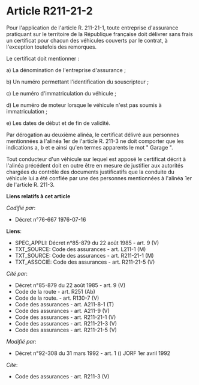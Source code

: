 # Article R211-21-2

Pour l'application de l'article R. 211-21-1, toute entreprise d'assurance pratiquant sur le territoire de la République
française doit délivrer sans frais un certificat pour chacun des véhicules couverts par le contrat, à l'exception toutefois
des remorques. 

Le certificat doit mentionner : 

a) La dénomination de l'entreprise d'assurance ; 

b) Un numéro permettant l'identification du souscripteur ; 

c) Le numéro d'immatriculation du véhicule ; 

d) Le numéro de moteur lorsque le véhicule n'est pas soumis à immatriculation ; 

e) Les dates de début et de fin de validité. 

Par dérogation au deuxième alinéa, le certificat délivré aux personnes mentionnées à l'alinéa 1er de l'article R. 211-3 ne
doit comporter que les indications a, b et e ainsi qu'en termes apparents le mot " Garage ". 

Tout conducteur d'un véhicule sur lequel est apposé le certificat décrit à l'alinéa précédent doit en outre être en mesure de
justifier aux autorités chargées du contrôle des documents justificatifs que la conduite du véhicule lui a été confiée par
une des personnes mentionnées à l'alinéa 1er de l'article R. 211-3.

**Liens relatifs à cet article**

_Codifié par_:

  - Décret n°76-667 1976-07-16

**Liens**:

  - SPEC_APPLI: Décret n°85-879 du 22 août 1985 - art. 9 (V)
  - TXT_SOURCE: Code des assurances - art. L211-1 (M)
  - TXT_SOURCE: Code des assurances - art. R211-21-1 (M)
  - TXT_ASSOCIE: Code des assurances - art. R211-21-5 (V)

_Cité par_:

  - Décret n°85-879 du 22 août 1985 - art. 9 (V)
  - Code de la route - art. R251 (Ab)
  - Code de la route. - art. R130-7 (V)
  - Code des assurances - art. A211-8-1 (T)
  - Code des assurances - art. A211-9 (V)
  - Code des assurances - art. R211-21-1 (V)
  - Code des assurances - art. R211-21-3 (V)
  - Code des assurances - art. R211-21-5 (V)

_Modifié par_:

  - Décret n°92-308 du 31 mars 1992 - art. 1 () JORF 1er avril 1992

_Cite_:

  - Code des assurances - art. R211-3 (V)
